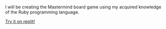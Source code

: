 I will be creating the Mastermind board game using my acquired knowledge of the Ruby programming language.

[Try it on replit!](https://replit.com/@gcerv93/mastermind#main.rb)